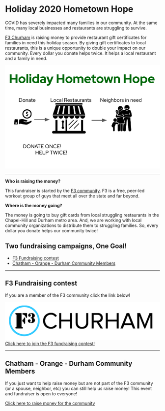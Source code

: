 # Holiday 2020 Hometown Hope

COVID has severely impacted many families in our community.  At the same time, many local businesses and restaurants are struggling to survive.

[F3 Churham](f3churham.com) is raising money to provide restaurant gift certificates for families in need this holiday season.  By giving gift certificates to local restaurants, this is a unique opportunity to double your impact on our community.  Every dollar you donate helps twice.  It helps a local restaurant and a family in need.

![logo for hometown hope](hometown_hope_transparent.png)

---

**Who is raising the money?**

This fundraiser is started by the [F3 community](f3churham.com). F3 is a free, peer-led workout group of guys that meet all over the state and far beyond.

**Where is the money going?**

The money is going to buy gift cards from local struggling restaurants in the Chapel-Hill and Durham metro area.  And, we are working with local community organizations to distribute them to struggling families.  So, every dollar you donate helps our community twice!

## Two fundraising campaigns, One Goal!

* [F3 Fundraising contest](#f3-fundraising-contest)
* [Chatham - Orange - Durham Community Members](#chatham---orange---durham-community-members)

---
## F3 Fundraising contest

If you are a member of the F3 community click the link below!

<a href="https://givebutter.com/churham"><img src="f3_churham_logo.png"></a>
[Click here to join the F3 fundraising contest!](https://givebutter.com/churham)

---

## Chatham - Orange - Durham Community Members

If you just want to help raise money but are not part of the F3 community (or a spouse, neighbor, etc) you can still help us raise money!  This event and fundraiser is open to everyone!

[Click here to raise money for the community](https://givebutter.com/holiday_hope_everyone)
